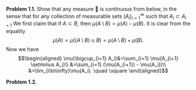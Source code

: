 **Problem 1.1.** Show that any measure  is continuous from below, in the sense that for any collection of measurable sets $(A_i)_{i=1}^\infty$ such that $A_i \subset A_{i+1}$
We first claim that if $A \subset B$, then $\mu(A \setminus B) = \mu(A) - \mu(B)$.  It is clear from the equality 
$$\mu(A) = \mu((A \setminus B) \cup B) = \mu(A \setminus B) + \mu(B).$$
Now we have
$$\begin{aligned}
\mu(\bigcup_{i=1} A_i)&=\sum_{i=1} \mu(A_{i+1} \setminus A_i)\\
&=\sum_{i=1} (\mu(A_{i+1}) - \mu(A_i))\\
&=\lim_{i\to\infty}\mu(A_i). \quad \square
\end{aligned}$$

**Problem 1.2.**
<!--stackedit_data:
eyJoaXN0b3J5IjpbLTE5MjQ0MjUwMTIsLTE4ODg0NDM0MzVdfQ
==
-->
